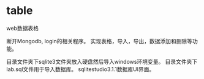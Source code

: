 # table
web数据表格

断开Mongodb, login的相关程序。
实现表格，导入，导出，数据添加和删除等功能。

目录文件夹下sqlite3文件夹放入硬盘然后导入windows环境变量。
目录文件夹下lab.sql文件用于导入数据库。
sqlitestudio3.1.1数据库UI界面。
